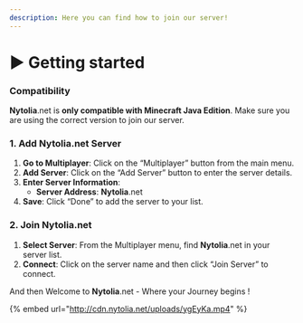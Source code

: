 ```yaml
---
description: Here you can find how to join our server!
---
```


# ▶️ Getting started

### Compatibility <a href="#device-compatibility" id="device-compatibility"></a>

**Nytolia**.net is **only compatible with Minecraft Java Edition**. Make sure you are using the correct version to join our server.

### 1. **Add Nytolia.net Server**

1. **Go to Multiplayer**: Click on the “Multiplayer” button from the main menu.
2. **Add Server**: Click on the “Add Server” button to enter the server details.
3. **Enter Server Information**:
   * **Server Address**: **Nytolia**.net
4. **Save**: Click “Done” to add the server to your list.

### **2. Join Nytolia.net**

1. **Select Server**: From the Multiplayer menu, find **Nytolia**.net in your server list.
2. **Connect**: Click on the server name and then click “Join Server” to connect.

And then Welcome to **Nytolia**.net - Where your Journey begins !



{% embed url="http://cdn.nytolia.net/uploads/ygEyKa.mp4" %}
